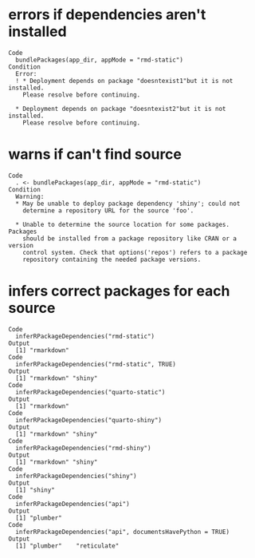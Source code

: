 # errors if dependencies aren't installed

    Code
      bundlePackages(app_dir, appMode = "rmd-static")
    Condition
      Error:
      ! * Deployment depends on package "doesntexist1"but it is not installed.
        Please resolve before continuing.
      
      * Deployment depends on package "doesntexist2"but it is not installed.
        Please resolve before continuing.

# warns if can't find source

    Code
      . <- bundlePackages(app_dir, appMode = "rmd-static")
    Condition
      Warning:
      * May be unable to deploy package dependency 'shiny'; could not
        determine a repository URL for the source 'foo'.
      
      * Unable to determine the source location for some packages. Packages
        should be installed from a package repository like CRAN or a version
        control system. Check that options('repos') refers to a package
        repository containing the needed package versions.

# infers correct packages for each source

    Code
      inferRPackageDependencies("rmd-static")
    Output
      [1] "rmarkdown"
    Code
      inferRPackageDependencies("rmd-static", TRUE)
    Output
      [1] "rmarkdown" "shiny"    
    Code
      inferRPackageDependencies("quarto-static")
    Output
      [1] "rmarkdown"
    Code
      inferRPackageDependencies("quarto-shiny")
    Output
      [1] "rmarkdown" "shiny"    
    Code
      inferRPackageDependencies("rmd-shiny")
    Output
      [1] "rmarkdown" "shiny"    
    Code
      inferRPackageDependencies("shiny")
    Output
      [1] "shiny"
    Code
      inferRPackageDependencies("api")
    Output
      [1] "plumber"
    Code
      inferRPackageDependencies("api", documentsHavePython = TRUE)
    Output
      [1] "plumber"    "reticulate"

